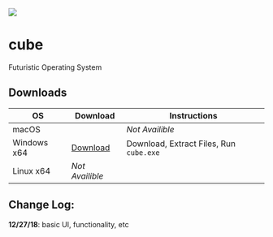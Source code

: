 ![](https://api.travis-ci.org/rocketbear27/cube.svg?branch=master)

# cube
Futuristic Operating System

## Downloads
| OS  | Download  | Instructions |
|---|---|---|
| macOS  |   | _Not Availible_ |
| Windows x64 | [Download](https://github.com/rocketbear27/cube/archive/master.zip) | Download, Extract Files, Run `cube.exe`
| Linux x64 | _Not Availible_ |

## Change Log:
**12/27/18**: basic UI, functionality, etc
